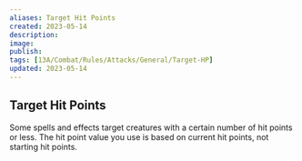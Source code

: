 ```yaml
---
aliases: Target Hit Points
created: 2023-05-14
description: 
image: 
publish: 
tags: [13A/Combat/Rules/Attacks/General/Target-HP]
updated: 2023-05-14
---
```


## Target Hit Points

Some spells and effects target creatures with a certain number of hit points or less. The hit point value you use is based on current hit points, not starting hit points.